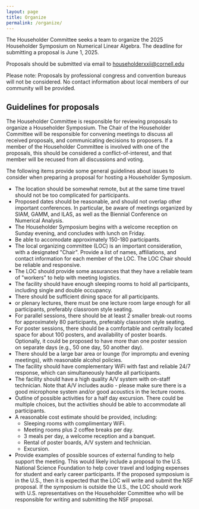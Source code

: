 ```yaml
---
layout: page
title: Organize
permalink: /organize/
---
```


The Householder Committee seeks a team to organize the 2025
Householder Symposium on Numerical Linear Algebra. The deadline for
submitting a proposal is June 1, 2025.

Proposals should be submitted via email to [householderxxii@cornell.edu](mailto:householderxxii@cornell.edu)


Please note: Proposals by professional congress and convention bureaus
will not be considered. No contact information about local members of
our community will be provided.

## Guidelines for proposals
 
The Householder Committee is responsible for reviewing proposals to organize a Householder Symposium. The Chair of the Householder Committee will be responsible for convening meetings to discuss all received proposals, and communicating decisions to proposers. If a member of the Householder Committee is involved with one of the proposals, this should be considered a conflict-of-interest, and that member will be recused from all discussions and voting.

The following items provide some general guidelines about issues to consider when preparing a proposal for hosting a Householder Symposium.

- The location should be somewhat remote, but at the same time travel should not be too complicated for participants. 
- Proposed dates should be reasonable, and should not overlap other important conferences. In particular, be aware of meetings organized by SIAM, GAMM, and ILAS, as well as the Biennial Conference on Numerical Analysis.
- The Householder Symposium begins with a welcome reception on Sunday evening, and concludes with lunch on Friday.
- Be able to accomodate approximately 150-180 participants.
- The local organizing committee (LOC) is an important consideration, with a designated "Chair". Provide a list of names, affiliations, and contact information for each member of the LOC. The LOC Chair should be reliable and responsive.
- The LOC should provide some assurances that they have a reliable team of "workers" to help with meeting logistics.
- The facility should have enough sleeping rooms to hold all participants, including single and double occupancy.
- There should be sufficient dining space for all participants.
- or plenary lectures, there must be one lecture room large enough for all participants, preferably classroom style seating.
- For parallel sessions, there should be at least 2 smaller break-out rooms for approximately 80 participants, preferably classroom style seating.
- For poster sessions, there should be a comfortable and centrally located space for about 100 posters, and availability of poster boards. Optionally, it could be proposed to have more than one poster session on separate days (e.g., 50 one day, 50 another day).
- There should be a large bar area or lounge (for impromptu and evening meetings), with reasonable alcohol policies.
- The facility should have complementary WiFi with fast and reliable 24/7 response, which can simultaneously handle all participants.
- The facility should have a high quality A/V system with on-staff technician. Note that A/V  includes audio - please make sure there is a good microphone system and/or good acoustics in the lecture rooms.
- Outline of possible activities for a half day excursion. There could be multiple choices, but the activities should be able to accommodate all participants.
- A reasonable cost estimate should be provided, including: 
	- Sleeping rooms with complimentary WiFi. 
	- Meeting rooms plus 2 coffee breaks per day. 
	- 3 meals per day, a welcome reception and a banquet. 
	- Rental of poster boards, A/V system and technician. 
	- Excursion.
- Provide examples of possible sources of external funding to help support the meeting. This would likely include a proposal to the U.S. National Science Foundation to help cover travel and lodging expenses for student and early career participants. If the proposed symposium is in the U.S., then it is expected that the LOC will write and submit the NSF proposal. If the symposium is outside the U.S., the LOC should work with U.S. representatives on the Householder Committee who will be responsible for writing and submitting the NSF proposal.
